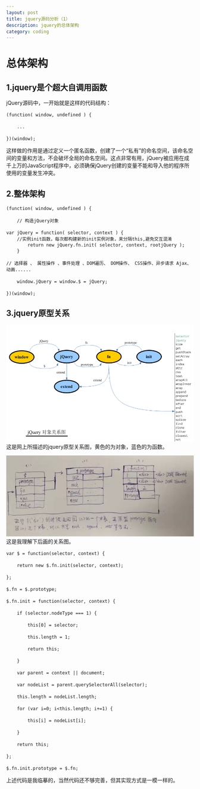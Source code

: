 ```yaml
---
layout: post
title: jquery源码分析（1）
description: jquery的总体架构
category: coding
---
```


# 总体架构

## 1.jquery是个超大自调用函数
jQuery源码中，一开始就是这样的代码结构：

    (function( window, undefined ) {

        ...

    })(window);

这样做的作用是通过定义一个匿名函数，创建了一个“私有”的命名空间，该命名空间的变量和方法，不会破坏全局的命名空间。这点非常有用，jQuery被应用在成千上万的JavaScript程序中，必须确保jQuery创建的变量不能和导入他的程序所使用的变量发生冲突。

## 2.整体架构

    (function( window, undefined ) {

        // 构造jQuery对象

    var jQuery = function( selector, context ) {
        //实例init函数，每次都构建新的init实例对象，来分隔this,避免交互混淆
            return new jQuery.fn.init( selector, context, rootjQuery );
        }

    // 选择器 、 属性操作 、事件处理 、DOM遍历、 DOM操作、 CSS操作、异步请求 Ajax、动画......

        window.jQuery = window.$ = jQuery;

    })(window);

## 3.jquery原型关系
![](images/coding/jquery1-1.png)
这是网上所描述的jquery原型关系图，黄色的为对象，蓝色的为函数。

![](images/coding/jquery1-2.jpg)
这是我理解下后画的关系图。

    var $ = function(selector, context) {

        return new $.fn.init(selector, context);

    };

    $.fn = $.prototype;

    $.fn.init = function(selector, context) {

        if (selector.nodeType === 1) {

            this[0] = selector;

            this.length = 1;

            return this;

        }

        var parent = context || document;

        var nodeList = parent.querySelectorAll(selector);

        this.length = nodeList.length;

        for (var i=0; i<this.length; i+=1) {

            this[i] = nodeList[i];

        }

        return this;

    };

    $.fn.init.prototype = $.fn;

上述代码是我临摹的，当然代码还不够完善，但其实现方式是一模一样的。

